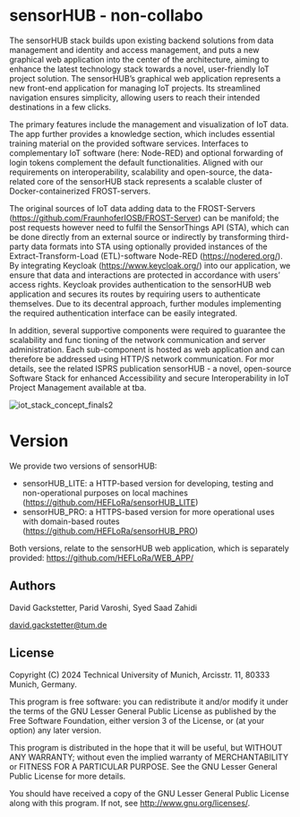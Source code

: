 # sensorHUB - non-collabo
The sensorHUB stack builds upon existing backend solutions from data management and identity and access management, and puts a new graphical web application into the center of the architecture, aiming to enhance the latest technology stack towards a novel, user-friendly IoT project solution. The sensorHUB’s graphical web application represents a new front-end application for managing IoT projects. Its streamlined navigation ensures simplicity, allowing users to reach their intended destinations in a few clicks. 

The primary features include the management and visualization of IoT data. The app further provides a knowledge section, which includes essential training material on the provided software services. Interfaces to complementary IoT software (here: Node-RED) and optional forwarding of login tokens complement the default functionalities. Aligned with our requirements on interoperability, scalability and open-source, the data-related core of the sensorHUB stack represents a scalable cluster of Docker-containerized FROST-servers. 

The original sources of IoT data adding data to the FROST-Servers (https://github.com/FraunhoferIOSB/FROST-Server) can be manifold; the post requests however need to fulfil the SensorThings API (STA), which can be done directly from an external source or indirectly by transforming third-party data formats into STA using optionally provided instances of the Extract-Transform-Load (ETL)-software Node-RED (https://nodered.org/). By integrating Keycloak (https://www.keycloak.org/) into our application, we ensure that data and interactions are protected in accordance with users’ access rights. Keycloak provides authentication to the sensorHUB web application and secures its routes by requiring users to authenticate themselves. Due to its decentral approach, further modules implementing the required authentication interface
can be easily integrated. 

In addition, several supportive components were required to guarantee the scalability and func tioning of the network communication and server administration. Each sub-component is hosted as web application and can therefore be addressed using HTTP/S network communication. For mor details, see the related ISPRS publication sensorHUB - a novel, open-source Software Stack for enhanced Accessibility and secure Interoperability in IoT Project Management available at tba.

![iot_stack_concept_finals2](https://github.com/user-attachments/assets/193af270-2ce4-46eb-857d-b68b87c6632f)

# Version
We provide two versions of sensorHUB:
- sensorHUB_LITE: a HTTP-based version for developing, testing and non-operational purposes on local machines (https://github.com/HEFLoRa/sensorHUB_LITE)
- sensorHUB_PRO: a HTTPS-based version for more operational uses with domain-based routes (https://github.com/HEFLoRa/sensorHUB_PRO)

Both versions, relate to the sensorHUB web application, which is separately provided: https://github.com/HEFLoRa/WEB_APP/

## Authors

David Gackstetter, Parid Varoshi, Syed Saad Zahidi

david.gackstetter@tum.de


## License

Copyright (C) 2024 Technical University of Munich, Arcisstr. 11, 80333 Munich, Germany.

This program is free software: you can redistribute it and/or modify
it under the terms of the GNU Lesser General Public License as published by
the Free Software Foundation, either version 3 of the License, or
(at your option) any later version.

This program is distributed in the hope that it will be useful,
but WITHOUT ANY WARRANTY; without even the implied warranty of
MERCHANTABILITY or FITNESS FOR A PARTICULAR PURPOSE.  See the
GNU Lesser General Public License for more details.

You should have received a copy of the GNU Lesser General Public License
along with this program.  If not, see <http://www.gnu.org/licenses/>.
